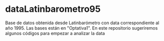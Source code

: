 # dataLatinbarometro95
Base de datos obtenida desde Latinbarómetro con data correspondiente al año 1995. Las bases están en "Optativa1". En este repositorio sugeriremos algunos códigos para empezar a analizar la data
